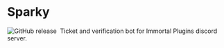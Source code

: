 # Sparky

![GitHub release](https://img.shields.io/github/v/release/Lukewassung@yahoo.com/Sparky)&nbsp;
Ticket and verification bot for Immortal Plugins discord server.
